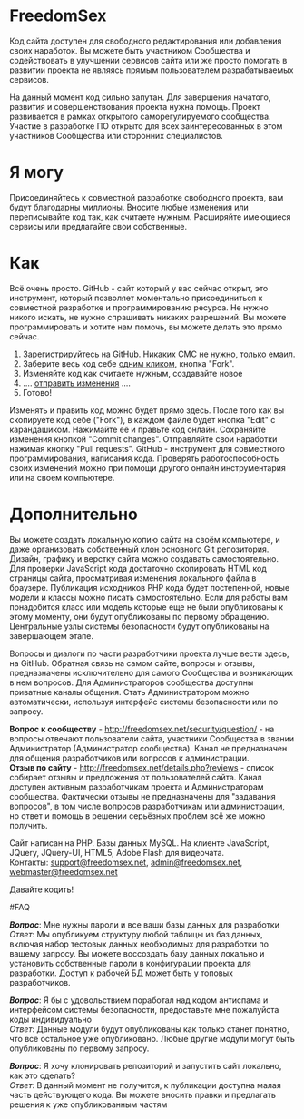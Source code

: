 # FreedomSex
Код сайта доступен для свободного редактирования или добавления своих наработок. Вы можете быть участником Сообщества и содействовать в улучшении сервисов сайта или же просто помогать в развитии проекта не являясь прямым пользователем разрабатываемых сервисов.

На данный момент код сильно запутан. Для завершения начатого, развития и совершенствования проекта нужна помощь. Проект развивается в рамках открытого саморегулируемого сообщества. Участие в разработке ПО открыто для всех заинтересованных в этом участников Сообщества или сторонних специалистов. 

# Я могу
Присоединяйтесь к совместной разработке свободного проекта, вам будут благодарны миллионы. Вносите любые изменения или переписывайте код так, как считаете нужным. Расширяйте имеющиеся сервисы или предлагайте свои собственные.

# Как
Всё очень просто. GitHub - сайт который у вас сейчас открыт, это инструмент, который позволяет моментально присоединиться к совместной разработке и программированию ресурса. Не нужно никого искать, не нужно спрашивать никаких разрешений. Вы можете программировать и хотите нам помочь, вы можете делать это прямо сейчас.

1. Зарегистрируйтесь на GitHub. Никаких СМС не нужно, только емаил.
2. Заберите весь код себе <a href="http://www.google.ru/search?q=github как сделать fork" target="_blank">одним кликом</a>, кнопка "Fork". 
3. Изменяйте код как считаете нужным, создавайте новое
4. .... <a href="http://www.google.ru/search?q=github как сделать pull request" target="_blank">отправить изменения</a> ....
5. Готово!

Изменять и править код можно будет прямо здесь. После того как вы скопируете код себе ("Fork"), в каждом файле будет кнопка "Edit" с карандашиком. Нажимайте её и правьте код онлайн. Сохраняйте изменения кнопкой "Commit changes". Отправляйте свои наработки нажимая кнопку "Pull requests". GitHub - инструмент для совместного программирования, написания кода. Проверять работоспособность своих изменений можно при помощи другого онлайн инструментария или на своем компьютере.  

# Дополнительно
Вы можете создать локальную копию сайта на своём компьютере, и даже организовать собственный клон основного Git репозитория. Дизайн, графику и верстку сайта можно создавать самостоятельно. Для проверки JavaScript кода достаточно скопировать HTML код страницы сайта, просматривая изменения локального файла в браузере. Публикация исходников PHP кода будет постепенной, новые модели и классы можно писать самостоятельно. Если для работы вам понадобится класс или модель которые еще не были опубликованы к этому моменту, они будут опубликованы по первому обращению. Центральные узлы системы безопасности будут опубликованы на завершающем этапе.

Вопросы и диалоги по части разработчики проекта лучше вести здесь, на GitHub. Обратная связь на самом сайте, вопросы и отзывы, предназначены исключительно для самого Сообщества и возникающих в нем вопросов. Для Администраторов сообщества доступны приватные каналы общения. Стать Администратором можно автоматически, используя интерфейс системы безопасности или по запросу.

<b>Вопрос к сообществу</b> - http://freedomsex.net/security/question/ - на вопросы отвечают пользователи сайта, участники Сообщества в звании Администратор (Администратор сообщества). Канал не предназначен для общения разработчиков или вопросов к администрации.<br> 
<b>Отзыв по сайту</b> - http://freedomsex.net/details.php?reviews - список собирает отзывы и предложения от пользователей сайта. Канал доступен активным разработчикам проекта и Администраторам сообщества. Фактически отзывы не предназначены для "задавания вопросов", в том числе вопросов разработчикам или администрации, но ответ и помощь в решении серьёзных проблем всё же можно получить. 

Сайт написан на PHP. Базы данных MySQL. На клиенте JavaScript, JQuery, JQuery-UI, HTML5, Adobe Flash для видеочата.<br>
Контакты: support@freedomsex.net, admin@freedomsex.net, webmaster@freedomsex.net 

Давайте кодить!


#FAQ

***Вопрос***: Мне нужны пароли и все ваши базы данных для разработки<br>
*Ответ*: Мы опубликуем структуру любой таблицы из баз данных, включая набор тестовых данных необходимых для разработки по вашему запросу. Вы можете воссоздать базу данных локально и установить собственные пароли в конфигурации проекта для разработки. Доступ к рабочей БД может быть у топовых разработчиков.
 
***Вопрос***: Я бы c удовольствием поработал над кодом антиспама и интерфейсом системы безопасности, предоставьте мне пожалуйста коды индивидуально<br> 
*Ответ*: Данные модули будут опубликованы как только станет понятно, что всё остальное уже опубликовано. Любые другие модули могут быть опубликованы по первому запросу.
 
***Вопрос***: Я хочу клонировать репозиторий и запустить сайт локально, как это сделать?<br> 
*Ответ*: В данный момент не получится, к публикации доступна малая часть действующего кода. 
Вы можете вносить правки и предлагать решения к уже опубликованным частям


